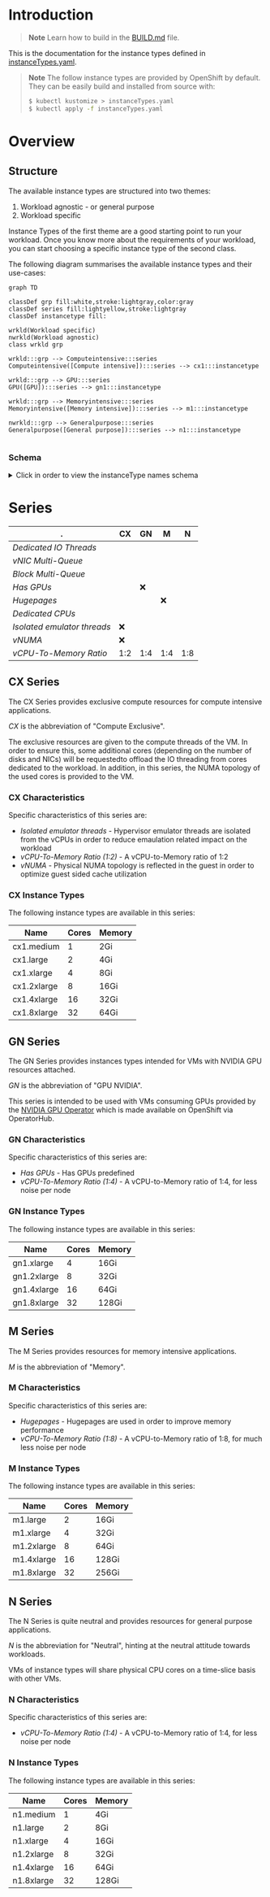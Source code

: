 
# Introduction

> **Note**
> Learn how to build in the [BUILD.md](BUILD.md) file.

This is the documentation for the instance types defined in [instanceTypes.yaml](instanceTypes.yaml).

> **Note**
> The follow instance types are provided by OpenShift by default.
> They can be easily build and installed from source with:
>
> ```bash session
> $ kubectl kustomize > instanceTypes.yaml
> $ kubectl apply -f instanceTypes.yaml
> ```

# Overview

## Structure

The available instance types are structured into two themes:

1. Workload agnostic - or general purpose
2. Workload specific

Instance Types of the first theme are a good starting point to run your workload.
Once you know more about the requirements of your workload, you can start choosing a
specific instance type of the second class.

The following diagram summarises the available instance types and their use-cases:

```mermaid
graph TD

classDef grp fill:white,stroke:lightgray,color:gray
classDef series fill:lightyellow,stroke:lightgray
classDef instancetype fill:

wrkld(Workload specific)
nwrkld(Workload agnostic)
class wrkld grp

wrkld:::grp --> Computeintensive:::series
Computeintensive([Compute intensive]):::series --> cx1:::instancetype

wrkld:::grp --> GPU:::series
GPU([GPU]):::series --> gn1:::instancetype

wrkld:::grp --> Memoryintensive:::series
Memoryintensive([Memory intensive]):::series --> m1:::instancetype

nwrkld:::grp --> Generalpurpose:::series
Generalpurpose([General purpose]):::series --> n1:::instancetype


```

### Schema

<details><summary>Click in order to view the instanceType names schema</summary>

```ebnf
instanceTypeName = seriesName , "." , size;

seriesName = ( class | vendorClass ) , version;

class = "n" | "cx" | "m";
vendorClass = "g" , vendorHint;
vendorHint = "n" | "i" | "a";
version = "1";

size = "small" | "medium" | "large" | [( "2" | "4" | "8" )] , "xlarge";
```
</details>


# Series

.                           |  CX   |  GN   |  M    |  N
----------------------------|-------|-------|-------|------
*Dedicated IO Threads*      |       |       |       |
*vNIC Multi-Queue*          |       |       |       |
*Block Multi-Queue*         |       |       |       |
*Has GPUs*                  |       |  :x:  |       |
*Hugepages*                 |       |       |  :x:  |
*Dedicated CPUs*            |       |       |       |
*Isolated emulator threads* |  :x:  |       |       |
*vNUMA*                     |  :x:  |       |       |
*vCPU-To-Memory Ratio*      |  1:2  |  1:4  |  1:4  |  1:8

## CX Series

The CX Series provides exclusive compute resources for compute
intensive applications.

*CX* is the abbreviation of "Compute Exclusive".

The exclusive resources are given to the compute threads of the
VM. In order to ensure this, some additional cores (depending
on the number of disks and NICs) will be requestedto offload
the IO threading from cores dedicated to the workload.
In addition, in this series, the NUMA topology of the used
cores is provided to the VM.

### CX Characteristics

Specific characteristics of this series are:
- *Isolated emulator threads* - Hypervisor emulator threads are isolated
  from the vCPUs in order to reduce emaulation related impact on the
  workload
- *vCPU-To-Memory Ratio (1:2)* - A vCPU-to-Memory ratio of 1:2
- *vNUMA* - Physical NUMA topology is reflected in the guest in order to
  optimize guest sided cache utilization

### CX Instance Types

The following instance types are available in this series:

Name        | Cores | Memory
------------|-------|-------
cx1.medium  | 1     | 2Gi
cx1.large   | 2     | 4Gi
cx1.xlarge  | 4     | 8Gi
cx1.2xlarge | 8     | 16Gi
cx1.4xlarge | 16    | 32Gi
cx1.8xlarge | 32    | 64Gi


## GN Series

The GN Series provides instances types intended for VMs with
NVIDIA GPU resources attached.

*GN* is the abbreviation of "GPU NVIDIA".

This series is intended to be used with VMs consuming GPUs
provided by the [NVIDIA GPU Operator](https://github.com/NVIDIA/gpu-operator)
which is made available on OpenShift via OperatorHub.

### GN Characteristics

Specific characteristics of this series are:
- *Has GPUs* - Has GPUs predefined
- *vCPU-To-Memory Ratio (1:4)* - A vCPU-to-Memory ratio of 1:4, for less
  noise per node

### GN Instance Types

The following instance types are available in this series:

Name        | Cores | Memory
------------|-------|-------
gn1.xlarge  | 4     | 16Gi
gn1.2xlarge | 8     | 32Gi
gn1.4xlarge | 16    | 64Gi
gn1.8xlarge | 32    | 128Gi


## M Series

The M Series provides resources for memory intensive
applications.

*M* is the abbreviation of "Memory".

### M Characteristics

Specific characteristics of this series are:
- *Hugepages* - Hugepages are used in order to improve memory
  performance
- *vCPU-To-Memory Ratio (1:8)* - A vCPU-to-Memory ratio of 1:8, for much
  less noise per node

### M Instance Types

The following instance types are available in this series:

Name       | Cores | Memory
-----------|-------|-------
m1.large   | 2     | 16Gi
m1.xlarge  | 4     | 32Gi
m1.2xlarge | 8     | 64Gi
m1.4xlarge | 16    | 128Gi
m1.8xlarge | 32    | 256Gi


## N Series

The N Series is quite neutral and provides resources for
general purpose applications.

*N* is the abbreviation for "Neutral", hinting at the neutral
attitude towards workloads.

VMs of instance types will share physical CPU cores on a
time-slice basis with other VMs.

### N Characteristics

Specific characteristics of this series are:
- *vCPU-To-Memory Ratio (1:4)* - A vCPU-to-Memory ratio of 1:4, for less
  noise per node

### N Instance Types

The following instance types are available in this series:

Name       | Cores | Memory
-----------|-------|-------
n1.medium  | 1     | 4Gi
n1.large   | 2     | 8Gi
n1.xlarge  | 4     | 16Gi
n1.2xlarge | 8     | 32Gi
n1.4xlarge | 16    | 64Gi
n1.8xlarge | 32    | 128Gi


